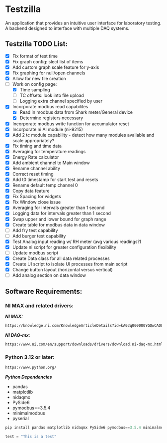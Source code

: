 # Testzilla
An application that provides an intuitive user interface for laboratory testing. A backend designed to interface with multiple DAQ systems.

## Testzilla TODO List:
- [x] Fix format of test time
- [x] Fix graph config: slect list of items
- [x] Add custom graph scale feature for y-axis
- [x] Fix graphing for null/open channels
- [x] Allow for new file creation
- [ ] Work on config page: 
    - [x] Time sampling
    - [ ] TC offsets: look into file upload
    - [ ] Logging extra channel specified by user 
- [x] Incorporate modbus read capabilites
    - [x] Read in modbus data from Shark meter/General device
    - [x] Determine registers necessary 
- [x] Incorporate modbus write function for accumulator reset
- [x] Incorporate ni AI module (ni-9215)
- [x] Add 2 tc module capability - detect how many modules available and scale appropriately?
- [x] Fix timing and time data
- [x] Averaging for temperature readings 
- [x] Energy Rate calculator
- [x] Add ambient channel to Main window
- [x] Rename channel ability
- [x] Correct reset timing
- [x] Add t0 timestamp for start test and resets
- [x] Rename default temp channel 0
- [x] Copy data feature
- [x] Fix Spacing for widgets
- [x] Fix Window close issue
- [x] Averaging for intervals greater than 1 second
- [x] Logging data for intervals greater than 1 second
- [x] Swap upper and lower bound for graph range
- [x] Create table for modbus data in data window
- [ ] Add fry test capability
- [ ] Add burger test capability
- [x] Test Analog input reading w/ RH meter (avg various readings?)
- [x] Update ni script for greater configuration flexibility 
- [ ] Update modbus script 
- [x] Create Data class for all data related processes
- [x] Create UI script to isolate UI processes from main script 
- [x] Change button layout (horizontal versus vertical)
- [ ] Add analog section on data window

## Software Requirements:
### NI MAX and related drivers: 
***NI MAX:***
```markdown
https://knowledge.ni.com/KnowledgeArticleDetails?id=kA03q000000YGQwCAO&l=en-US
```
***NI DAQ-mx:***
```markdown
https://www.ni.com/en/support/downloads/drivers/download.ni-daq-mx.html#521556
```
### Python 3.12 or later: 
```markdown
https://www.python.org/
```
***Python Dependencies***
- pandas
- matplotlib
- nidaqmx
- PySide6
- pymodbus==3.5.4
- minimalmodbus
- pyserial
```Powershell
pip install pandas matplotlib nidaqmx PySide6 pymodbus==3.5.4 minimalmodbus pyserial
```

```python
test = "This is a test"
```

